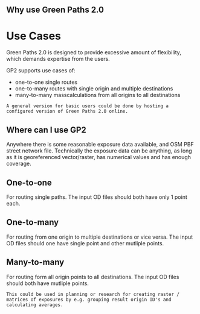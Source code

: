 ## Why use Green Paths 2.0


# Use Cases

Green Paths 2.0 is designed to provide excessive amount of flexibility, which demands expertise from the users.

GP2 supports use cases of:

- one-to-one single routes
- one-to-many routes with single origin and multiple destinations
- many-to-many masscalculations from all origins to all destinations

```{hint}
A general version for basic users could be done by hosting a configured version of Green Paths 2.0 online.
```

## Where can I use GP2

Anywhere there is some reasonable exposure data available, and OSM PBF street network file.
Technically the exposure data can be anything, as long as it is georeferenced vector/raster, has numerical values and has enough coverage.

## One-to-one
For routing single paths. The input OD files should both have only 1 point each.

## One-to-many
For routing from one origin to multiple destinations or vice versa. The input OD files should one have single point and other mutliple points.

## Many-to-many
For routing form all origin points to all destinations. The input OD files should both have mutliple points.

```{tip}
This could be used in planning or research for creating raster / matrices of exposures by e.g. grouping result origin ID's and calculating averages.
```

 
